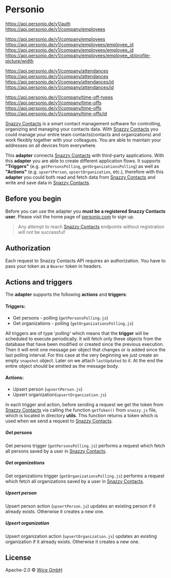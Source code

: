# Personio

https://api.personio.de/v1/auth
https://api.personio.de/v1/company/employees

https://api.personio.de/v1/company/employees
https://api.personio.de/v1/company/employees/employee_id
https://api.personio.de/v1/company/employees/employee_id
https://api.personio.de/v1/company/employees/employee_id/profile-picture/width

https://api.personio.de/v1/company/attendances
https://api.personio.de/v1/company/attendances
https://api.personio.de/v1/company/attendances/id
https://api.personio.de/v1/company/attendances/id

https://api.personio.de/v1/company/time-off-types
https://api.personio.de/v1/company/time-offs
https://api.personio.de/v1/company/time-offs
https://api.personio.de/v1/company/time-offs/id

[Snazzy Contacts](https://personio.com) is a smart contact management software for controlling, organizing and managing your contacts data. With [Snazzy Contacts](https://personio.com) you could manage your entire team contacts(contacts and organizations) and work flexibly together with your colleagues. You are able to maintain your addresses on all devices from everywhere.

This **adapter** connects [Snazzy Contacts](https://personio.com) with third-party applications. With this **adapter** you are able to create different application flows. It supports **"Triggers"** (e.g. `getPersonsPolling`, `getOrganizationsPolling`) as well as **"Actions"** (e.g. `upsertPerson`, `upsertOrganization`, etc.), therefore with this **adapter** you could both read and fetch data from [Snazzy Contacts](https://personio.com) and write and save data in [Snazzy Contacts](https://personio.com).

## Before you begin

Before you can use the adapter you **must be a registered Snazzy Contacts user**. Please visit the home page of [personio.com](https://personio.com) to sign up.

> Any attempt to reach [Snazzy Contacts](https://personio.com) endpoints without registration will not be successful!

## Authorization

Each request to Snazzy Contacts API requires an authorization. You have to pass your token as a `Bearer` token in headers.

## Actions and triggers

The **adapter** supports the following **actions** and **triggers**:

#### Triggers:

- Get persons - polling (`getPersonsPolling.js`)
- Get organizations - polling (`getOrganizationsPolling.js`)

All triggers are of type '_polling'_ which means that the **trigger** will be scheduled to execute periodically. It will fetch only these objects from the database that have been modified or created since the previous execution. Then it will emit one message per object that changes or is added since the last polling interval. For this case at the very beginning we just create an empty `snapshot` object. Later on we attach `lastUpdated` to it. At the end the entire object should be emitted as the message body.

#### Actions:

- Upsert person (`upsertPerson.js`)
- Upsert organization(`upsertOrganization.js`)

In each trigger and action, before sending a request we get the token from [Snazzy Contacts](https://personio.com) via calling the function `getToken()` from `snazzy.js` file, which is located in directory **utils**. This function returns a token which is used when we send a request to
[Snazzy Contacts](https://personio.com).

##### Get persons

Get persons trigger (`getPersonsPolling.js`) performs a request which fetch all persons saved by a user in [Snazzy Contacts](https://personio.com).

##### Get organizations

Get organizations trigger (`getOrganizationsPolling.js`) performs a request which fetch all organizations saved by a user in [Snazzy Contacts](https://personio.com).

##### Upsert person

Upsert person action (`upsertPerson.js`) updates an existing person if it already exists. Otherwise it creates a new one.

##### Upsert organization

Upsert organization action (`upsertOrganization.js`) updates an existing organization if it already exists. Otherwise it creates a new one.

## License

Apache-2.0 © [Wice GmbH](https://wice.de/)
